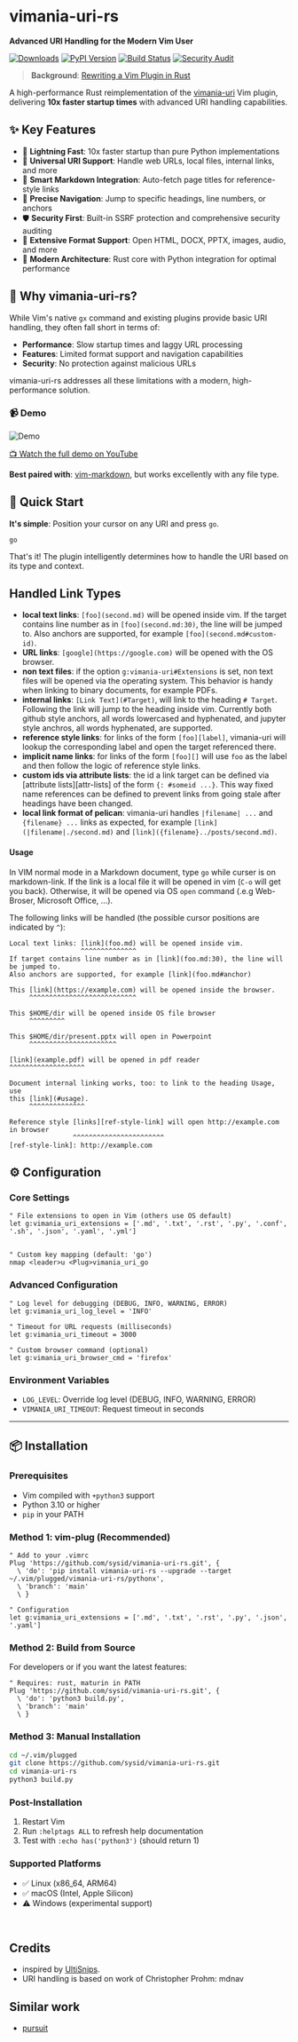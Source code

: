 # vimania-uri-rs

**Advanced URI Handling for the Modern Vim User**

[![Downloads](https://static.pepy.tech/badge/vimania-uri-rs/month)](https://pepy.tech/project/vimania-uri-rs)
[![PyPI Version][pypi-image]][pypi-url]
[![Build Status][build-image]][build-url]
[![Security Audit](https://github.com/sysid/vimania-uri-rs/actions/workflows/test.yml/badge.svg)](https://github.com/sysid/vimania-uri-rs/actions/workflows/test.yml)

> **Background**: [Rewriting a Vim Plugin in Rust](https://sysid.github.io/rewriting-a-vim-plugin-in-rust-vimania-uri-rs/)

A high-performance Rust reimplementation of the [vimania-uri](https://github.com/sysid/vimania-uri) Vim plugin, delivering **10x faster startup times** with advanced URI handling capabilities.

## ✨ Key Features

- 🚀 **Lightning Fast**: 10x faster startup than pure Python implementations
- 🔗 **Universal URI Support**: Handle web URLs, local files, internal links, and more
- 📝 **Smart Markdown Integration**: Auto-fetch page titles for reference-style links
- 🎯 **Precise Navigation**: Jump to specific headings, line numbers, or anchors
- 🛡️ **Security First**: Built-in SSRF protection and comprehensive security auditing
- 🔧 **Extensive Format Support**: Open HTML, DOCX, PPTX, images, audio, and more
- 💎 **Modern Architecture**: Rust core with Python integration for optimal performance

## 🎯 Why vimania-uri-rs?

While Vim's native `gx` command and existing plugins provide basic URI handling, they often fall short in terms of:
- **Performance**: Slow startup times and laggy URL processing
- **Features**: Limited format support and navigation capabilities  
- **Security**: No protection against malicious URLs

vimania-uri-rs addresses all these limitations with a modern, high-performance solution.

### 📹 Demo

![Demo](vimania-uri-rs-demo.png)

[📺 Watch the full demo on YouTube](https://www.youtube.com/watch?v=JLaN6cIAIY8)

**Best paired with**: [vim-markdown](https://github.com/preservim/vim-markdown), but works excellently with any file type.

## 🚀 Quick Start

**It's simple**: Position your cursor on any URI and press `go`.

```vim
go
```

That's it! The plugin intelligently determines how to handle the URI based on its type and context.

## Handled Link Types
- **local text links**:
    `[foo](second.md)` will be opened inside vim.
    If the target contains line number as in `[foo](second.md:30)`, the line
    will be jumped to.
    Also anchors are supported, for example `[foo](second.md#custom-id)`.
- **URL links**:
    `[google](https://google.com)` will be opened with the OS browser.
- **non text files**:
    if the option `g:vimania-uri#Extensions` is set, non text files will be opened
    via the operating system.
    This behavior is handy when linking to binary documents, for example PDFs.
- **internal links**:
    `[Link Text](#Target)`, will link to the heading `# Target`.
    Following the link will jump to the heading inside vim.
    Currently both github style anchors, all words lowercased and hyphenated,
    and jupyter style anchros, all words hyphenated, are supported.
- **reference style links**:
    for links of the form `[foo][label]`, vimania-uri will lookup the corresponding
    label and open the target referenced there.
- **implicit name links**:
    for links of the form `[foo][]` will use `foo` as the label and then follow
    the logic of reference style links.
- **custom ids via attribute lists**:
    the id a link target can be defined via [attribute lists][attr-lists] of
    the form `{: #someid ...}`.
    This way fixed name references can be defined to prevent links from going
    stale after headings have been changed.
- **local link format of pelican**:
    vimania-uri handles `|filename| ...` and `{filename} ...` links as expected, for
    example `[link](|filename|./second.md)` and
    `[link]({filename}../posts/second.md)`.


#### Usage

In VIM normal mode in a Markdown document, type `go` while curser is on markdown-link.
If the link is a local file it will be opened in vim (`C-o` will get you back).
Otherwise, it will be opened via OS `open` command (.e.g Web-Broser, Microsoft Office, ...).

The following links will be handled (the possible cursor positions are indicated by `^`):

    Local text links: [link](foo.md) will be opened inside vim. 
                      ^^^^^^^^^^^^^^
    If target contains line number as in [link](foo.md:30), the line will be jumped to. 
    Also anchors are supported, for example [link](foo.md#anchor)

    This [link](https://example.com) will be opened inside the browser.
         ^^^^^^^^^^^^^^^^^^^^^^^^^^^

    This $HOME/dir will be opened inside OS file browser
         ^^^^^^^^^

    This $HOME/dir/present.pptx will open in Powerpoint
         ^^^^^^^^^^^^^^^^^^^^^^

    [link](example.pdf) will be opened in pdf reader
    ^^^^^^^^^^^^^^^^^^^

    Document internal linking works, too: to link to the heading Usage, use
    this [link](#usage).
         ^^^^^^^^^^^^^^

    Reference style [links][ref-style-link] will open http://example.com in browser
                    ^^^^^^^^^^^^^^^^^^^^^^^
    [ref-style-link]: http://example.com


## ⚙️ Configuration

### Core Settings

```vim
" File extensions to open in Vim (others use OS default)
let g:vimania_uri_extensions = ['.md', '.txt', '.rst', '.py', '.conf', '.sh', '.json', '.yaml', '.yml']


" Custom key mapping (default: 'go')
nmap <leader>u <Plug>vimania_uri_go
```

### Advanced Configuration

```vim
" Log level for debugging (DEBUG, INFO, WARNING, ERROR)
let g:vimania_uri_log_level = 'INFO'

" Timeout for URL requests (milliseconds)
let g:vimania_uri_timeout = 3000

" Custom browser command (optional)
let g:vimania_uri_browser_cmd = 'firefox'
```

### Environment Variables

- `LOG_LEVEL`: Override log level (DEBUG, INFO, WARNING, ERROR)
- `VIMANIA_URI_TIMEOUT`: Request timeout in seconds
---

## 📦 Installation

### Prerequisites
- Vim compiled with `+python3` support
- Python 3.10 or higher
- `pip` in your PATH

### Method 1: vim-plug (Recommended)

```vim
" Add to your .vimrc
Plug 'https://github.com/sysid/vimania-uri-rs.git', {
  \ 'do': 'pip install vimania-uri-rs --upgrade --target ~/.vim/plugged/vimania-uri-rs/pythonx',
  \ 'branch': 'main'
  \ }

" Configuration
let g:vimania_uri_extensions = ['.md', '.txt', '.rst', '.py', '.json', '.yaml']
```

### Method 2: Build from Source

For developers or if you want the latest features:

```vim
" Requires: rust, maturin in PATH
Plug 'https://github.com/sysid/vimania-uri-rs.git', {
  \ 'do': 'python3 build.py',
  \ 'branch': 'main'
  \ }
```

### Method 3: Manual Installation

```bash
cd ~/.vim/plugged
git clone https://github.com/sysid/vimania-uri-rs.git
cd vimania-uri-rs
python3 build.py
```

### Post-Installation

1. Restart Vim
2. Run `:helptags ALL` to refresh help documentation
3. Test with `:echo has('python3')` (should return 1)

### Supported Platforms
- ✅ Linux (x86_64, ARM64)
- ✅ macOS (Intel, Apple Silicon)
- ⚠️ Windows (experimental support)

<br>

## Credits
- inspired by [UltiSnips](https://github.com/SirVer/ultisnips).
- URI handling is based on work of Christopher Prohm: mdnav 

## Similar work
- [pursuit](https://github.com/jeetsukumaran/vim-pursuit)

<!-- Badges -->

[pypi-image]: https://badge.fury.io/py/vimania-uri-rs.svg
[pypi-url]: https://pypi.org/project/vimania-uri-rs/
[build-image]: https://github.com/sysid/vimania-uri-rs/actions/workflows/release.yml/badge.svg
[build-url]: https://github.com/sysid/vimania-uri-rs/actions/workflows/release.yml
